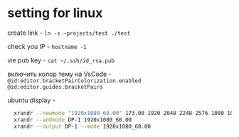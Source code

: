 # setting for linux

create link - ` ln -s ~projects/test ./test `

check you IP - ` hostname -I `

vie pub key - ` cat ~/.ssh/id_rsa.pub `

включить колор тему на VsCode - ` @id:editor.bracketPairColorization.enabled @id:editor.guides.bracketPairs `

ubuntu display -

```bash
  xrandr --newmode "1920x1080_60.00" 173.00 1920 2048 2248 2576 1080 1083 1088 1120 -hsync +vsync
  xrandr --addmode DP-1 1920x1080_60.00
  xrandr --output DP-1 --mode 1920x1080_60.00
```
